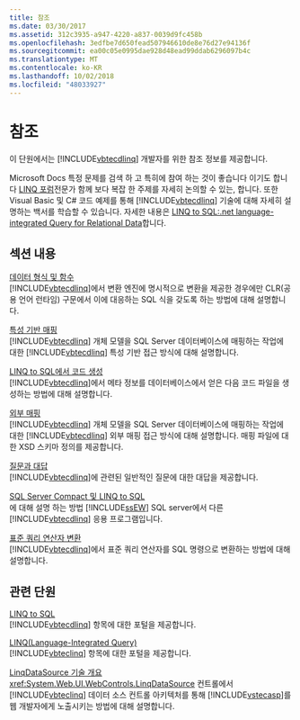```yaml
---
title: 참조
ms.date: 03/30/2017
ms.assetid: 312c3935-a947-4220-a837-0039d9fc458b
ms.openlocfilehash: 3edfbe7d650fead507946610de8e76d27e94136f
ms.sourcegitcommit: ea00c05e0995dae928d48ead99ddab6296097b4c
ms.translationtype: MT
ms.contentlocale: ko-KR
ms.lasthandoff: 10/02/2018
ms.locfileid: "48033927"
---
```

# <a name="reference"></a>참조
이 단원에서는 [!INCLUDE[vbtecdlinq](../../../../../../includes/vbtecdlinq-md.md)] 개발자를 위한 참조 정보를 제공합니다.  
  
 Microsoft Docs 특정 문제를 검색 하 고 특히에 참여 하는 것이 좋습니다 이기도 합니다 [LINQ 포럼](https://go.microsoft.com/fwlink/?LinkId=76488)전문가 함께 보다 복잡 한 주제를 자세히 논의할 수 있는, 합니다. 또한 Visual Basic 및 C# 코드 예제를 통해 [!INCLUDE[vbtecdlinq](../../../../../../includes/vbtecdlinq-md.md)] 기술에 대해 자세히 설명하는 백서를 학습할 수 있습니다. 자세한 내용은 [LINQ to SQL:.net language-integrated Query for Relational Data](https://go.microsoft.com/fwlink/?LinkId=93205)합니다.  
  
## <a name="in-this-section"></a>섹션 내용  
 [데이터 형식 및 함수](../../../../../../docs/framework/data/adonet/sql/linq/data-types-and-functions.md)  
 [!INCLUDE[vbtecdlinq](../../../../../../includes/vbtecdlinq-md.md)]에서 변환 엔진에 명시적으로 변환을 제공한 경우에만 CLR(공용 언어 런타임) 구문에서 이에 대응하는 SQL 식을 갖도록 하는 방법에 대해 설명합니다.  
  
 [특성 기반 매핑](../../../../../../docs/framework/data/adonet/sql/linq/attribute-based-mapping.md)  
 [!INCLUDE[vbtecdlinq](../../../../../../includes/vbtecdlinq-md.md)] 개체 모델을 SQL Server 데이터베이스에 매핑하는 작업에 대한 [!INCLUDE[vbtecdlinq](../../../../../../includes/vbtecdlinq-md.md)] 특성 기반 접근 방식에 대해 설명합니다.  
  
 [LINQ to SQL에서 코드 생성](../../../../../../docs/framework/data/adonet/sql/linq/code-generation-in-linq-to-sql.md)  
 [!INCLUDE[vbtecdlinq](../../../../../../includes/vbtecdlinq-md.md)]에서 메타 정보를 데이터베이스에서 얻은 다음 코드 파일을 생성하는 방법에 대해 설명합니다.  
  
 [외부 매핑](../../../../../../docs/framework/data/adonet/sql/linq/external-mapping.md)  
 [!INCLUDE[vbtecdlinq](../../../../../../includes/vbtecdlinq-md.md)] 개체 모델을 SQL Server 데이터베이스에 매핑하는 작업에 대한 [!INCLUDE[vbtecdlinq](../../../../../../includes/vbtecdlinq-md.md)] 외부 매핑 접근 방식에 대해 설명합니다. 매핑 파일에 대한 XSD 스키마 정의를 제공합니다.  
  
 [질문과 대답](../../../../../../docs/framework/data/adonet/sql/linq/frequently-asked-questions.md)  
 [!INCLUDE[vbtecdlinq](../../../../../../includes/vbtecdlinq-md.md)]에 관련된 일반적인 질문에 대한 대답을 제공합니다.  
  
 [SQL Server Compact 및 LINQ to SQL](../../../../../../docs/framework/data/adonet/sql/linq/sql-server-compact-and-linq-to-sql.md)  
 에 대해 설명 하는 방법 [!INCLUDE[ssEW](../../../../../../includes/ssew-md.md)] SQL server에서 다른 [!INCLUDE[vbtecdlinq](../../../../../../includes/vbtecdlinq-md.md)] 응용 프로그램입니다.  
  
 [표준 쿼리 연산자 변환](../../../../../../docs/framework/data/adonet/sql/linq/standard-query-operator-translation.md)  
 [!INCLUDE[vbtecdlinq](../../../../../../includes/vbtecdlinq-md.md)]에서 표준 쿼리 연산자를 SQL 명령으로 변환하는 방법에 대해 설명합니다.  
  
## <a name="related-sections"></a>관련 단원  
 [LINQ to SQL](../../../../../../docs/framework/data/adonet/sql/linq/index.md)  
 [!INCLUDE[vbtecdlinq](../../../../../../includes/vbtecdlinq-md.md)] 항목에 대한 포털을 제공합니다.  
  
 [LINQ(Language-Integrated Query)](https://msdn.microsoft.com/library/a73c4aec-5d15-4e98-b962-1274021ea93d)  
 [!INCLUDE[vbteclinq](../../../../../../includes/vbteclinq-md.md)] 항목에 대한 포털을 제공합니다.  
  
 [LinqDataSource 기술 개요](https://msdn.microsoft.com/library/104cfc3f-7385-47d3-8a51-830dfa791136)  
 <xref:System.Web.UI.WebControls.LinqDataSource> 컨트롤에서 [!INCLUDE[vbteclinq](../../../../../../includes/vbteclinq-md.md)] 데이터 소스 컨트롤 아키텍처를 통해 [!INCLUDE[vstecasp](../../../../../../includes/vstecasp-md.md)]를 웹 개발자에게 노출시키는 방법에 대해 설명합니다.

